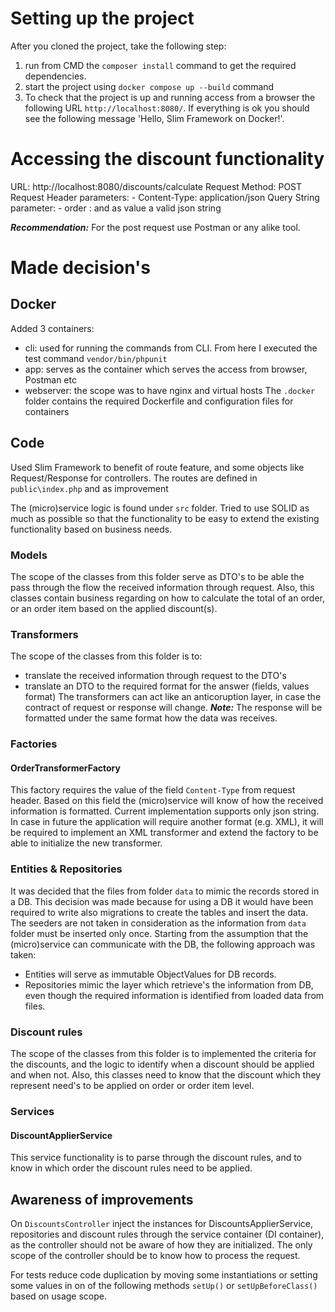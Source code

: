 # Setting up the project
After you cloned the project, take the following step:
1. run from CMD the `composer install` command to get the required dependencies.
2. start the project using `docker compose up --build` command
3. To check that the project is up and running access from a browser the following URL `http://localhost:8080/`.
If everything is ok you should see the following message 'Hello, Slim Framework on Docker!'.

# Accessing the discount functionality
URL: http://localhost:8080/discounts/calculate
Request Method: POST
Request Header parameters:
    - Content-Type: application/json
Query String parameter:
    - order : and as value a valid json string

***Recommendation:*** For the post request use Postman or any alike tool.

# Made decision's
## Docker
Added 3 containers:
- cli: used for running the commands from CLI. From here I executed the test command `vendor/bin/phpunit`
- app: serves as the container which serves the access from browser, Postman etc
- webserver: the scope was to have nginx and virtual hosts
The `.docker` folder contains the required Dockerfile and configuration files for containers

## Code
Used Slim Framework to benefit of route feature, and some objects like Request/Response for controllers. 
The routes are defined in `public\index.php` and as improvement  

The (micro)service logic is found under `src` folder.
Tried to use SOLID as much as possible so that the functionality to be easy to extend the existing functionality based 
on business needs.

### Models 
The scope of the classes from this folder serve as DTO's to be able the pass through the flow the received information 
through request. Also, this classes contain business regarding on how to calculate the total of an order, or an order 
item based on the applied discount(s).

### Transformers
The scope of the classes from this folder is to:
- translate the received information through request to the DTO's
- translate an DTO to the required format for the answer (fields, values format)
The transformers can act like an anticoruption layer, in case the contract of request or response will change.
***Note:*** The response will be formatted under the same format how the data was receives.
  
### Factories
#### OrderTransformerFactory
This factory requires the value of the field `Content-Type` from request header. Based on this field the (micro)service
will know of how the received information is formatted. Current implementation supports only json string.
In case in future the application will require another format (e.g. XML), it will be required to implement an XML 
transformer and extend the factory to be able to initialize the new transformer.

### Entities & Repositories
It was decided that the files from folder `data` to mimic the records stored in a DB. This decision was made because for
using a DB it would have been required to write also migrations to create the tables and insert the data. The seeders are
not taken in consideration as the information from `data` folder must be inserted only once.
Starting from the assumption that the (micro)service can communicate with the DB, the following approach was taken:
- Entities will serve as immutable ObjectValues for DB records.
- Repositories mimic the layer which retrieve's the information from DB, even though the required information is 
  identified from loaded data from files.
  
### Discount rules
The scope of the classes from this folder is to implemented the criteria for the discounts, and the logic to identify 
when a discount should be applied and when not. Also, this classes need to know that the discount which they represent
need's to be applied on order or order item level.

### Services
#### DiscountApplierService
This service functionality is to parse through the discount rules, and to know in which order the discount rules need 
to be applied.

## Awareness of improvements
On `DiscountsController` inject the instances for DiscountsApplierService, repositories and discount rules through the 
service container (DI container), as the controller should not be aware of how they are initialized.
The only scope of the controller should be to know how to process the request.

For tests reduce code duplication by moving some instantiations or setting some values in on of the following methods 
`setUp()` or `setUpBeforeClass()` based on usage scope. 